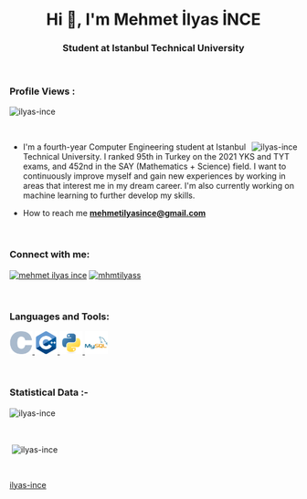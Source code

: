 <h1 align="center">Hi 👋, I'm Mehmet İlyas İNCE</h1>
<h3 align="center">Student at Istanbul Technical University</h3>

<br>

<p align="right"> <h3>Profile Views :</h3> <img src="https://komarev.com/ghpvc/?username=inceilyas&label=Profile%20views&color=0e75b6&style=flat"
    alt="ilyas-ince" /> 
  </p>

<br>

<p><img align="right" src="https://github.com/Adam-pw/Adam-pw/blob/main/animation_500_kxa883sd.gif" alt="ilyas-ince" /></p>


-  I'm a fourth-year Computer Engineering student at Istanbul Technical University. I ranked 95th in Turkey on the 2021 YKS and TYT exams, and 452nd in the SAY (Mathematics + Science) field. I want to continuously improve myself and gain new experiences by working in areas that interest me in my dream career. I'm also currently working on machine learning to further develop my skills.

-  How to reach me **mehmetilyasince@gmail.com**

<br>

<h3 align="left">Connect with me:</h3>
<p align="left">
  <a href="https://www.linkedin.com/in/mehmetilyasince/" target="blank"><img align="center"
      src="https://raw.githubusercontent.com/rahuldkjain/github-profile-readme-generator/master/src/images/icons/Social/linked-in-alt.svg"
      alt="mehmet ilyas ince" height="30" width="40" /></a>
  <a href="https://www.instagram.com/mhmtilyass/" target="blank"><img align="center"
      src="https://raw.githubusercontent.com/rahuldkjain/github-profile-readme-generator/master/src/images/icons/Social/instagram.svg"
      alt="mhmtilyass" height="30" width="40" /></a>
</p>

<br>

<h3 align="left">Languages and Tools:</h3>
<p align="left">
  <a href="https://www.cprogramming.com/" target="_blank" rel="noreferrer">
    <img src="https://raw.githubusercontent.com/devicons/devicon/master/icons/c/c-original.svg"
      alt="c" width="40" height="40" />
  </a>
  <a href="https://www.w3schools.com/cpp/" target="_blank" rel="noreferrer">
    <img src="https://raw.githubusercontent.com/devicons/devicon/master/icons/cplusplus/cplusplus-original.svg"
      alt="cplusplus" width="40" height="40" />
  </a>
  <a href="https://www.python.org" target="_blank" rel="noreferrer">
    <img src="https://raw.githubusercontent.com/devicons/devicon/master/icons/python/python-original.svg"
      alt="python" width="40" height="40" />
  </a>
  <a href="https://www.mysql.com/" target="_blank" rel="noreferrer">
    <img src="https://raw.githubusercontent.com/devicons/devicon/master/icons/mysql/mysql-original-wordmark.svg"
      alt="mysql" width="40" height="40" />
  </a>
</p>


<br>

<h3>Statistical Data :-</h3>
<p><img align="center"
    src="https://github-readme-stats.vercel.app/api/top-langs?username=inceilyas&show_icons=true&locale=en&bg_color=0d1117&text_color=ffffff&layout=compact"
    alt="ilyas-ince" 
    bg_color=#808080/></p>

<br>

<p>&nbsp;<img align="center" src="https://github-readme-stats.vercel.app/api?username=inceilyas&show_icons=true&locale=en&bg_color=0d1117&text_color=ffffff&repo=convoychat"
    alt="ilyas-ince" /></p>

<br>


[ilyas-ince](https://github.com/inceilyas)
